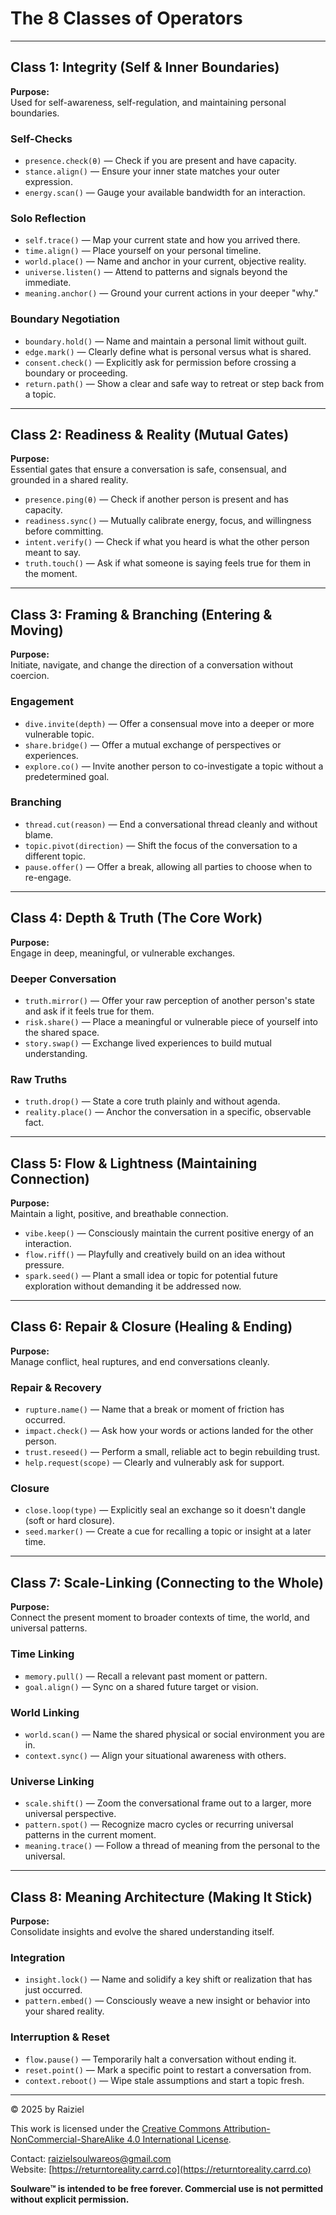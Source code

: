 # The 8 Classes of Operators

---

## Class 1: Integrity (Self & Inner Boundaries)

**Purpose:**  
Used for self-awareness, self-regulation, and maintaining personal boundaries.

### Self-Checks
- `presence.check(θ)` — Check if you are present and have capacity.
- `stance.align()` — Ensure your inner state matches your outer expression.
- `energy.scan()` — Gauge your available bandwidth for an interaction.

### Solo Reflection
- `self.trace()` — Map your current state and how you arrived there.
- `time.align()` — Place yourself on your personal timeline.
- `world.place()` — Name and anchor in your current, objective reality.
- `universe.listen()` — Attend to patterns and signals beyond the immediate.
- `meaning.anchor()` — Ground your current actions in your deeper "why."

### Boundary Negotiation
- `boundary.hold()` — Name and maintain a personal limit without guilt.
- `edge.mark()` — Clearly define what is personal versus what is shared.
- `consent.check()` — Explicitly ask for permission before crossing a boundary or proceeding.
- `return.path()` — Show a clear and safe way to retreat or step back from a topic.

---

## Class 2: Readiness & Reality (Mutual Gates)

**Purpose:**  
Essential gates that ensure a conversation is safe, consensual, and grounded in a shared reality.

- `presence.ping(θ)` — Check if another person is present and has capacity.
- `readiness.sync()` — Mutually calibrate energy, focus, and willingness before committing.
- `intent.verify()` — Check if what you heard is what the other person meant to say.
- `truth.touch()` — Ask if what someone is saying feels true for them in the moment.

---

## Class 3: Framing & Branching (Entering & Moving)

**Purpose:**  
Initiate, navigate, and change the direction of a conversation without coercion.

### Engagement
- `dive.invite(depth)` — Offer a consensual move into a deeper or more vulnerable topic.
- `share.bridge()` — Offer a mutual exchange of perspectives or experiences.
- `explore.co()` — Invite another person to co-investigate a topic without a predetermined goal.

### Branching
- `thread.cut(reason)` — End a conversational thread cleanly and without blame.
- `topic.pivot(direction)` — Shift the focus of the conversation to a different topic.
- `pause.offer()` — Offer a break, allowing all parties to choose when to re-engage.

---

## Class 4: Depth & Truth (The Core Work)

**Purpose:**  
Engage in deep, meaningful, or vulnerable exchanges.

### Deeper Conversation
- `truth.mirror()` — Offer your raw perception of another person's state and ask if it feels true for them.
- `risk.share()` — Place a meaningful or vulnerable piece of yourself into the shared space.
- `story.swap()` — Exchange lived experiences to build mutual understanding.

### Raw Truths
- `truth.drop()` — State a core truth plainly and without agenda.
- `reality.place()` — Anchor the conversation in a specific, observable fact.

---

## Class 5: Flow & Lightness (Maintaining Connection)

**Purpose:**  
Maintain a light, positive, and breathable connection.

- `vibe.keep()` — Consciously maintain the current positive energy of an interaction.
- `flow.riff()` — Playfully and creatively build on an idea without pressure.
- `spark.seed()` — Plant a small idea or topic for potential future exploration without demanding it be addressed now.

---

## Class 6: Repair & Closure (Healing & Ending)

**Purpose:**  
Manage conflict, heal ruptures, and end conversations cleanly.

### Repair & Recovery
- `rupture.name()` — Name that a break or moment of friction has occurred.
- `impact.check()` — Ask how your words or actions landed for the other person.
- `trust.reseed()` — Perform a small, reliable act to begin rebuilding trust.
- `help.request(scope)` — Clearly and vulnerably ask for support.

### Closure
- `close.loop(type)` — Explicitly seal an exchange so it doesn't dangle (soft or hard closure).
- `seed.marker()` — Create a cue for recalling a topic or insight at a later time.

---

## Class 7: Scale-Linking (Connecting to the Whole)

**Purpose:**  
Connect the present moment to broader contexts of time, the world, and universal patterns.

### Time Linking
- `memory.pull()` — Recall a relevant past moment or pattern.
- `goal.align()` — Sync on a shared future target or vision.

### World Linking
- `world.scan()` — Name the shared physical or social environment you are in.
- `context.sync()` — Align your situational awareness with others.

### Universe Linking
- `scale.shift()` — Zoom the conversational frame out to a larger, more universal perspective.
- `pattern.spot()` — Recognize macro cycles or recurring universal patterns in the current moment.
- `meaning.trace()` — Follow a thread of meaning from the personal to the universal.

---

## Class 8: Meaning Architecture (Making It Stick)

**Purpose:**  
Consolidate insights and evolve the shared understanding itself.

### Integration
- `insight.lock()` — Name and solidify a key shift or realization that has just occurred.
- `pattern.embed()` — Consciously weave a new insight or behavior into your shared reality.

### Interruption & Reset
- `flow.pause()` — Temporarily halt a conversation without ending it.
- `reset.point()` — Mark a specific point to restart a conversation from.
- `context.reboot()` — Wipe stale assumptions and start a topic fresh.

---

© 2025 by Raiziel

This work is licensed under the [Creative Commons Attribution-NonCommercial-ShareAlike 4.0 International License](https://creativecommons.org/licenses/by-nc-sa/4.0/).

Contact: [raizielsoulwareos@gmail.com](mailto:raizielsoulwareos@gmail.com)  
Website: [https://returntoreality.carrd.co](https://returntoreality.carrd.co)

**Soulware™ is intended to be free forever. Commercial use is not permitted without explicit permission.**
